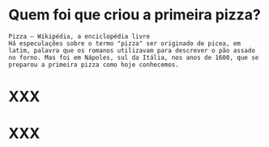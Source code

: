 # Quem foi que criou a primeira pizza?

```
Pizza – Wikipédia, a enciclopédia livre
Há especulações sobre o termo "pizza" ser originado de picea, em latim, palavra que os romanos utilizavam para descrever o pão assado no forno. Mas foi em Nápoles, sul da Itália, nos anos de 1600, que se preparou a primeira pizza como hoje conhecemos.
```

# XXX

# XXX

